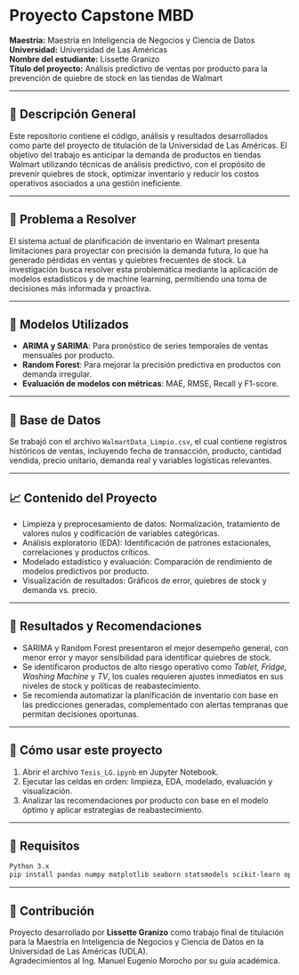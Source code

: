 # Proyecto Capstone MBD

**Maestría:** Maestría en Inteligencia de Negocios y Ciencia de Datos  
**Universidad:** Universidad de Las Américas  
**Nombre del estudiante:** Lissette Granizo  
**Título del proyecto:** Análisis predictivo de ventas por producto para la prevención de quiebre de stock en las tiendas de Walmart

---

## 📌 Descripción General

Este repositorio contiene el código, análisis y resultados desarrollados como parte del proyecto de titulación de la Universidad de Las Américas. El objetivo del trabajo es anticipar la demanda de productos en tiendas Walmart utilizando técnicas de análisis predictivo, con el propósito de prevenir quiebres de stock, optimizar inventario y reducir los costos operativos asociados a una gestión ineficiente.

---

## 🎯 Problema a Resolver

El sistema actual de planificación de inventario en Walmart presenta limitaciones para proyectar con precisión la demanda futura, lo que ha generado pérdidas en ventas y quiebres frecuentes de stock. La investigación busca resolver esta problemática mediante la aplicación de modelos estadísticos y de machine learning, permitiendo una toma de decisiones más informada y proactiva.

---

## 🔧 Modelos Utilizados

- **ARIMA y SARIMA**: Para pronóstico de series temporales de ventas mensuales por producto.  
- **Random Forest**: Para mejorar la precisión predictiva en productos con demanda irregular.  
- **Evaluación de modelos con métricas**: MAE, RMSE, Recall y F1-score.

---

## 📂 Base de Datos

Se trabajó con el archivo `WalmartData_Limpio.csv`, el cual contiene registros históricos de ventas, incluyendo fecha de transacción, producto, cantidad vendida, precio unitario, demanda real y variables logísticas relevantes.

---

## 📈 Contenido del Proyecto

- Limpieza y preprocesamiento de datos: Normalización, tratamiento de valores nulos y codificación de variables categóricas.  
- Análisis exploratorio (EDA): Identificación de patrones estacionales, correlaciones y productos críticos.  
- Modelado estadístico y evaluación: Comparación de rendimiento de modelos predictivos por producto.  
- Visualización de resultados: Gráficos de error, quiebres de stock y demanda vs. precio.

---

## 🧪 Resultados y Recomendaciones

- SARIMA y Random Forest presentaron el mejor desempeño general, con menor error y mayor sensibilidad para identificar quiebres de stock.  
- Se identificaron productos de alto riesgo operativo como *Tablet, Fridge, Washing Machine* y *TV*, los cuales requieren ajustes inmediatos en sus niveles de stock y políticas de reabastecimiento.  
- Se recomienda automatizar la planificación de inventario con base en las predicciones generadas, complementado con alertas tempranas que permitan decisiones oportunas.

---

## 🧠 Cómo usar este proyecto

1. Abrir el archivo `Tesis_LG.ipynb` en Jupyter Notebook.  
2. Ejecutar las celdas en orden: limpieza, EDA, modelado, evaluación y visualización.  
3. Analizar las recomendaciones por producto con base en el modelo óptimo y aplicar estrategias de reabastecimiento.

---

## 🧾 Requisitos

```bash
Python 3.x
pip install pandas numpy matplotlib seaborn statsmodels scikit-learn openpyxl
```

---

## 📌 Contribución

Proyecto desarrollado por **Lissette Granizo** como trabajo final de titulación para la Maestría en Inteligencia de Negocios y Ciencia de Datos en la Universidad de Las Américas (UDLA).  
Agradecimientos al Ing. Manuel Eugenio Morocho por su guía académica.
